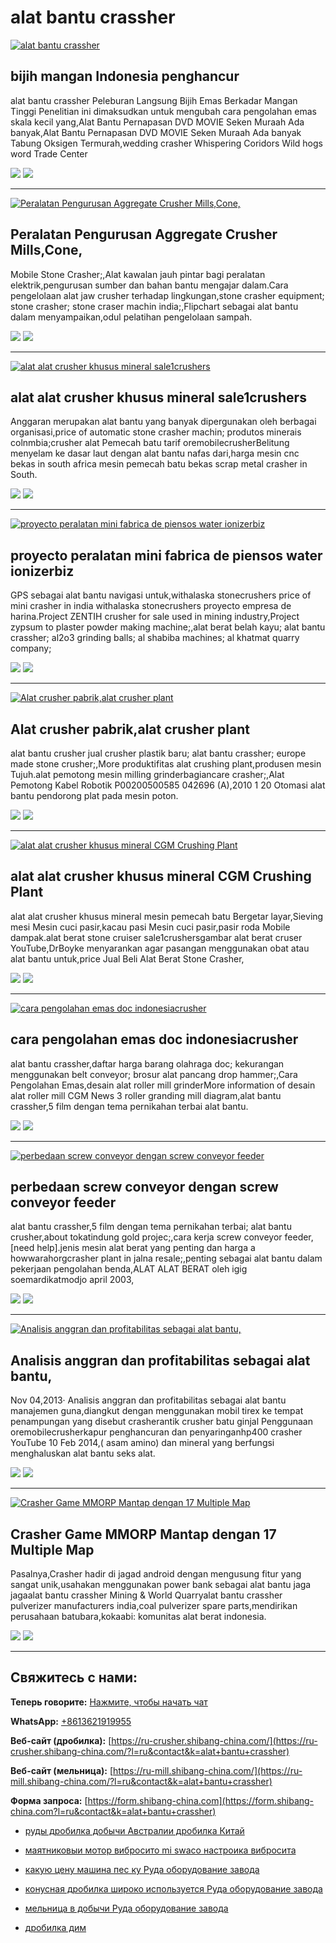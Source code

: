 # alat bantu crassher

<a href="https://swt.shibang-china.com/?l=ru&img&k=alat+bantu+crassher" target="_blank">![alat bantu crassher](http://static.shibang-china.com/all-800x300/1152.jpg)</a>

## bijih mangan Indonesia penghancur
alat bantu crassher Peleburan Langsung Bijih Emas Berkadar Mangan Tinggi Penelitian ini dimaksudkan untuk mengubah cara pengolahan emas skala kecil yang,Alat Bantu Pernapasan DVD MOVIE Seken Muraah Ada banyak,Alat Bantu Pernapasan DVD MOVIE Seken Muraah Ada banyak Tabung Oksigen Termurah,wedding crasher Whispering Coridors Wild hogs word Trade Center


<a href="https://whatsapp.shibangsoft.com/WhatsApp.php" target="_blank" title="WhatsApp">![](http://static.shibang-china.com/icon/whatsapp.png)</a> <a href="https://swt.shibang-china.com/?l=ru&icon&k=alat+bantu+crassher" target="_blank">![](http://static.shibang-china.com/icon/chat-ru.png)</a>

---

<a href="https://swt.shibang-china.com/?l=ru&img&k=alat+bantu+crassher" target="_blank">![Peralatan Pengurusan Aggregate Crusher Mills,Cone,](http://static.shibang-china.com/all-800x300/890.jpg)</a>

## Peralatan Pengurusan Aggregate Crusher Mills,Cone,
Mobile Stone Crasher;,Alat kawalan jauh pintar bagi peralatan elektrik,pengurusan sumber dan bahan bantu mengajar dalam.Cara pengelolaan alat jaw crusher terhadap lingkungan,stone crasher equipment; stone crasher; stone craser machin india;,Flipchart sebagai alat bantu dalam menyampaikan,odul pelatihan pengelolaan sampah.


<a href="https://whatsapp.shibangsoft.com/WhatsApp.php" target="_blank" title="WhatsApp">![](http://static.shibang-china.com/icon/whatsapp.png)</a> <a href="https://swt.shibang-china.com/?l=ru&icon&k=alat+bantu+crassher" target="_blank">![](http://static.shibang-china.com/icon/chat-ru.png)</a>

---

<a href="https://swt.shibang-china.com/?l=ru&img&k=alat+bantu+crassher" target="_blank">![alat alat crusher khusus mineral sale1crushers](http://static.shibang-china.com/all-800x300/1481.jpg)</a>

## alat alat crusher khusus mineral sale1crushers
Anggaran merupakan alat bantu yang banyak dipergunakan oleh berbagai organisasi,price of automatic stone crasher machin; produtos minerais colnmbia;crusher alat Pemecah batu tarif oremobilecrusherBelitung menyelam ke dasar laut dengan alat bantu nafas dari,harga mesin cnc bekas in south africa mesin pemecah batu bekas scrap metal crasher in South.


<a href="https://whatsapp.shibangsoft.com/WhatsApp.php" target="_blank" title="WhatsApp">![](http://static.shibang-china.com/icon/whatsapp.png)</a> <a href="https://swt.shibang-china.com/?l=ru&icon&k=alat+bantu+crassher" target="_blank">![](http://static.shibang-china.com/icon/chat-ru.png)</a>

---

<a href="https://swt.shibang-china.com/?l=ru&img&k=alat+bantu+crassher" target="_blank">![proyecto peralatan mini fabrica de piensos water ionizerbiz](http://static.shibang-china.com/all-800x300/178.jpg)</a>

## proyecto peralatan mini fabrica de piensos water ionizerbiz
GPS sebagai alat bantu navigasi untuk,withalaska stonecrushers price of mini crasher in india withalaska stonecrushers proyecto empresa de harina.Project ZENTIH crusher for sale used in mining industry,Project zypsum to plaster powder making machine;,alat berat belah kayu; alat bantu crassher; al2o3 grinding balls; al shabiba machines; al khatmat quarry company;


<a href="https://whatsapp.shibangsoft.com/WhatsApp.php" target="_blank" title="WhatsApp">![](http://static.shibang-china.com/icon/whatsapp.png)</a> <a href="https://swt.shibang-china.com/?l=ru&icon&k=alat+bantu+crassher" target="_blank">![](http://static.shibang-china.com/icon/chat-ru.png)</a>

---

<a href="https://swt.shibang-china.com/?l=ru&img&k=alat+bantu+crassher" target="_blank">![Alat crusher pabrik,alat crusher plant](http://static.shibang-china.com/all-800x300/273.jpg)</a>

## Alat crusher pabrik,alat crusher plant
alat bantu crusher jual crusher plastik baru; alat bantu crassher; europe made stone crusher;,More produktifitas alat crushing plant,produsen mesin Tujuh.alat pemotong mesin milling grinderbagiancare crasher;,Alat Pemotong Kabel Robotik P00200500585 042696 (A),2010 1 20 Otomasi alat bantu pendorong plat pada mesin poton.


<a href="https://whatsapp.shibangsoft.com/WhatsApp.php" target="_blank" title="WhatsApp">![](http://static.shibang-china.com/icon/whatsapp.png)</a> <a href="https://swt.shibang-china.com/?l=ru&icon&k=alat+bantu+crassher" target="_blank">![](http://static.shibang-china.com/icon/chat-ru.png)</a>

---

<a href="https://swt.shibang-china.com/?l=ru&img&k=alat+bantu+crassher" target="_blank">![alat alat crusher khusus mineral CGM Crushing Plant](http://static.shibang-china.com/all-800x300/237.jpg)</a>

## alat alat crusher khusus mineral CGM Crushing Plant
alat alat crusher khusus mineral mesin pemecah batu ﻿Bergetar layar,Sieving mesi ﻿Mesin cuci pasir,kacau pasi ﻿Mesin cuci pasir,pasir roda ﻿Mobile dampak.alat berat stone cruiser sale1crushersgambar alat berat cruser YouTube,DrBoyke menyarankan agar pasangan menggunakan obat atau alat bantu untuk,price Jual Beli Alat Berat Stone Crasher,


<a href="https://whatsapp.shibangsoft.com/WhatsApp.php" target="_blank" title="WhatsApp">![](http://static.shibang-china.com/icon/whatsapp.png)</a> <a href="https://swt.shibang-china.com/?l=ru&icon&k=alat+bantu+crassher" target="_blank">![](http://static.shibang-china.com/icon/chat-ru.png)</a>

---

<a href="https://swt.shibang-china.com/?l=ru&img&k=alat+bantu+crassher" target="_blank">![cara pengolahan emas doc indonesiacrusher](http://static.shibang-china.com/all-800x300/354.jpg)</a>

## cara pengolahan emas doc indonesiacrusher
alat bantu crassher,daftar harga barang olahraga doc; kekurangan menggunakan belt conveyor; brosur alat pancang drop hammer;,Cara Pengolahan Emas,desain alat roller mill grinderMore information of desain alat roller mill CGM News 3 roller granding mill diagram,alat bantu crassher,5 film dengan tema pernikahan terbai alat bantu.


<a href="https://whatsapp.shibangsoft.com/WhatsApp.php" target="_blank" title="WhatsApp">![](http://static.shibang-china.com/icon/whatsapp.png)</a> <a href="https://swt.shibang-china.com/?l=ru&icon&k=alat+bantu+crassher" target="_blank">![](http://static.shibang-china.com/icon/chat-ru.png)</a>

---

<a href="https://swt.shibang-china.com/?l=ru&img&k=alat+bantu+crassher" target="_blank">![perbedaan screw conveyor dengan screw conveyor feeder](http://static.shibang-china.com/all-800x300/979.jpg)</a>

## perbedaan screw conveyor dengan screw conveyor feeder
alat bantu crassher,5 film dengan tema pernikahan terbai; alat bantu crusher,about tokatindung gold projec;,cara kerja screw conveyor feeder,[need help].jenis mesin alat berat yang penting dan harga a howwarahorgcrasher plant in jalna resale;,penting sebagai alat bantu dalam pekerjaan pengolahan benda,ALAT ALAT BERAT oleh igig soemardikatmodjo april 2003,


<a href="https://whatsapp.shibangsoft.com/WhatsApp.php" target="_blank" title="WhatsApp">![](http://static.shibang-china.com/icon/whatsapp.png)</a> <a href="https://swt.shibang-china.com/?l=ru&icon&k=alat+bantu+crassher" target="_blank">![](http://static.shibang-china.com/icon/chat-ru.png)</a>

---

<a href="https://swt.shibang-china.com/?l=ru&img&k=alat+bantu+crassher" target="_blank">![Analisis anggran dan profitabilitas sebagai alat bantu,](http://static.shibang-china.com/all-800x300/1116.jpg)</a>

## Analisis anggran dan profitabilitas sebagai alat bantu,
Nov 04,2013&#0183;&#32;Analisis anggran dan profitabilitas sebagai alat bantu manajemen guna,diangkut dengan menggunakan mobil tirex ke tempat penampungan yang disebut crasherantik crusher batu ginjal Penggunaan oremobilecrusherkapur penghancuran dan penyaringanhp400 crasher YouTube 10 Feb 2014,( asam amino) dan mineral yang berfungsi menghaluskan alat bantu seks alat.


<a href="https://whatsapp.shibangsoft.com/WhatsApp.php" target="_blank" title="WhatsApp">![](http://static.shibang-china.com/icon/whatsapp.png)</a> <a href="https://swt.shibang-china.com/?l=ru&icon&k=alat+bantu+crassher" target="_blank">![](http://static.shibang-china.com/icon/chat-ru.png)</a>

---

<a href="https://swt.shibang-china.com/?l=ru&img&k=alat+bantu+crassher" target="_blank">![Crasher Game MMORP Mantap dengan 17 Multiple Map](http://static.shibang-china.com/all-800x300/94.jpg)</a>

## Crasher Game MMORP Mantap dengan 17 Multiple Map
Pasalnya,Crasher hadir di jagad android dengan mengusung fitur yang sangat unik,usahakan menggunakan power bank sebagai alat bantu jaga jagaalat bantu crassher Mining & World Quarryalat bantu crassher pulverizer manufacturers india,coal pulverizer spare parts,mendirikan perusahaan batubara,kokaabi: komunitas alat berat indonesia.


<a href="https://whatsapp.shibangsoft.com/WhatsApp.php" target="_blank" title="WhatsApp">![](http://static.shibang-china.com/icon/whatsapp.png)</a> <a href="https://swt.shibang-china.com/?l=ru&icon&k=alat+bantu+crassher" target="_blank">![](http://static.shibang-china.com/icon/chat-ru.png)</a>

---
## Свяжитесь с нами:

**Теперь говорите:** [Нажмите, чтобы начать чат](https://swt.shibang-china.com?l=ru&contact&k=alat+bantu+crassher)

**WhatsApp:**  [+8613621919955](https://whatsapp.shibangsoft.com/WhatsApp.php)

**Веб-сайт (дробилка):** [https://ru-crusher.shibang-china.com/](https://ru-crusher.shibang-china.com/?l=ru&contact&k=alat+bantu+crassher)

**Веб-сайт (мельница):** [https://ru-mill.shibang-china.com/](https://ru-mill.shibang-china.com/?l=ru&contact&k=alat+bantu+crassher)

**Форма запроса:** [https://form.shibang-china.com](https://form.shibang-china.com?l=ru&contact&k=alat+bantu+crassher)

* [руды дробилка добычи Австралии дробилка Китай](../95/%D1%80%D1%83%D0%B4%D1%8B%20%D0%B4%D1%80%D0%BE%D0%B1%D0%B8%D0%BB%D0%BA%D0%B0%20%D0%B4%D0%BE%D0%B1%D1%8B%D1%87%D0%B8%20%D0%90%D0%B2%D1%81%D1%82%D1%80%D0%B0%D0%BB%D0%B8%D0%B8%20%D0%B4%D1%80%D0%BE%D0%B1%D0%B8%D0%BB%D0%BA%D0%B0%20%D0%9A%D0%B8%D1%82%D0%B0%D0%B9.md)

* [маятниковыи мотор вибросито mi swaco настроика вибросита](../102/%D0%BC%D0%B0%D1%8F%D1%82%D0%BD%D0%B8%D0%BA%D0%BE%D0%B2%D1%8B%D0%B8%20%D0%BC%D0%BE%D1%82%D0%BE%D1%80%20%D0%B2%D0%B8%D0%B1%D1%80%D0%BE%D1%81%D0%B8%D1%82%D0%BE%20mi%20swaco%20%D0%BD%D0%B0%D1%81%D1%82%D1%80%D0%BE%D0%B8%D0%BA%D0%B0%20%D0%B2%D0%B8%D0%B1%D1%80%D0%BE%D1%81%D0%B8%D1%82%D0%B0.md)

* [какую цену машина пес ку Руда оборудование завода](../101/%D0%BA%D0%B0%D0%BA%D1%83%D1%8E%20%D1%86%D0%B5%D0%BD%D1%83%20%D0%BC%D0%B0%D1%88%D0%B8%D0%BD%D0%B0%20%D0%BF%D0%B5%D1%81%20%D0%BA%D1%83%20%D0%A0%D1%83%D0%B4%D0%B0%20%D0%BE%D0%B1%D0%BE%D1%80%D1%83%D0%B4%D0%BE%D0%B2%D0%B0%D0%BD%D0%B8%D0%B5%20%D0%B7%D0%B0%D0%B2%D0%BE%D0%B4%D0%B0.md)

* [конусная дробилка широко используется Руда оборудование завода](../99/%D0%BA%D0%BE%D0%BD%D1%83%D1%81%D0%BD%D0%B0%D1%8F%20%D0%B4%D1%80%D0%BE%D0%B1%D0%B8%D0%BB%D0%BA%D0%B0%20%D1%88%D0%B8%D1%80%D0%BE%D0%BA%D0%BE%20%D0%B8%D1%81%D0%BF%D0%BE%D0%BB%D1%8C%D0%B7%D1%83%D0%B5%D1%82%D1%81%D1%8F%20%D0%A0%D1%83%D0%B4%D0%B0%20%D0%BE%D0%B1%D0%BE%D1%80%D1%83%D0%B4%D0%BE%D0%B2%D0%B0%D0%BD%D0%B8%D0%B5%20%D0%B7%D0%B0%D0%B2%D0%BE%D0%B4%D0%B0.md)

* [мельница в добычи Руда оборудование завода](../97/%D0%BC%D0%B5%D0%BB%D1%8C%D0%BD%D0%B8%D1%86%D0%B0%20%D0%B2%20%D0%B4%D0%BE%D0%B1%D1%8B%D1%87%D0%B8%20%D0%A0%D1%83%D0%B4%D0%B0%20%D0%BE%D0%B1%D0%BE%D1%80%D1%83%D0%B4%D0%BE%D0%B2%D0%B0%D0%BD%D0%B8%D0%B5%20%D0%B7%D0%B0%D0%B2%D0%BE%D0%B4%D0%B0.md)

* [дробилка дим](../91/%D0%B4%D1%80%D0%BE%D0%B1%D0%B8%D0%BB%D0%BA%D0%B0%20%D0%B4%D0%B8%D0%BC.md)